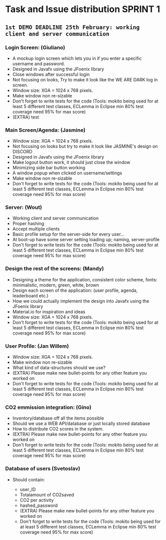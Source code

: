 # Task and Issue distribution SPRINT 1

## `1st DEMO DEADLINE 25th February: working client and server communication`

### Login Screen: (Giuliano)
* A mockup login screen which lets you in if you enter a specific username and password.
* Designed in Javafx using the JFoenix library
* Close windows after successful login
* Not focusing on looks,  Try to make it look like the WE ARE DARK log in screen.
* Window size: XGA = 1024 x 768 pixels.
* Make window non re-sizable
* Don't forget to write tests for the code (Tools: mokito being used for at least 5 different test classes, ECLemma in Eclipse min 80% test coverage need 95% for max score)
* (EXTRA) test

### Main Screen/Agenda: (Jasmine)
* Window size: XGA = 1024 x 768 pixels.
* Not focusing on looks but try to make it look like JASMINE's design on DISCORD
* Designed in Javafx using the JFoenix library
* Make logout button work, it should just close the window
* Minimizing side bar button working
* A window popup when clicked on username/settings
* Make window non re-sizable
* Don't forget to write tests for the code (Tools: mokito being used for at least 5 different test classes, ECLemma in Eclipse min 80% test coverage need 95% for max score)

### Server: (Wout)
* Working client and server communication
* Proper hashing
* Accept multiple clients
* Basic profile setup for the server-side for every user...
* At boot-up have some server setting loading up; naming, server-profile
* Don't forget to write tests for the code (Tools: mokito being used for at least 5 different test classes, ECLemma in Eclipse min 80% test coverage need 95% for max score)

### Design the rest of the screens: (Mandy)
* Designing a theme for the application, consistent color scheme, fonts: minimalistic, modern, green, white, brown
* Design each screen of the application: (user profile, agenda, leaderboard etc.)
* How we could actually implement the design into Javafx using the JFoenix library
* Material.io for inspiration and ideas
* Window size: XGA = 1024 x 768 pixels.
* Don't forget to write tests for the code (Tools: mokito being used for at least 5 different test classes, ECLemma in Eclipse min 80% test coverage need 95% for max score)

### User Profile: (Jan Willem)
* Window size: XGA = 1024 x 768 pixels.
* Make window non re-sizable
* What kind of data-structures should we use?
* (EXTRA) Please make new bullet-points for any other feature you worked on
* Don't forget to write tests for the code (Tools: mokito being used for at least 5 different test classes, ECLemma in Eclipse min 80% test coverage need 95% for max score)

### CO2 emmission integration: (Gino)
* Inventory/database off all the items possible
* Should we use a WEB API/database or just locally stored database
* How to distribute CO2 scores in the system.
* (EXTRA) Please make new bullet-points for any other feature you worked on
* Don't forget to write tests for the code (Tools: mokito being used for at least 5 different test classes, ECLemma in Eclipse min 80% test coverage need 95% for max score)

### Database of users (Svetoslav)
* Should contain:

	* user_ID
	* Totalamount of CO2saved
	* CO2 per activity
	* hashed_password
	* (EXTRA) Please make new bullet-points for any other feature you worked on
	* Don't forget to write tests for the code (Tools: mokito being used for at least 5 different test classes, ECLemma in Eclipse min 80% test coverage need 95% for max score)